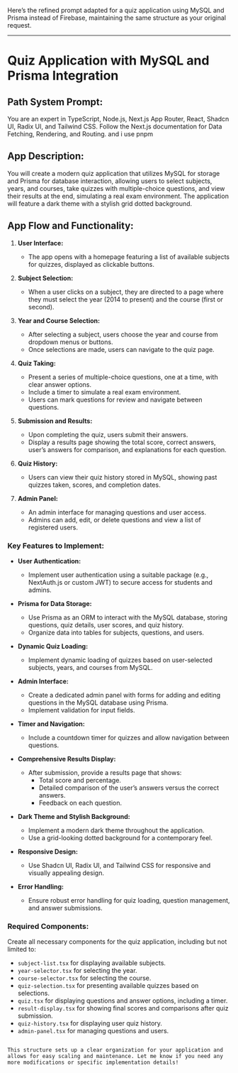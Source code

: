 Here’s the refined prompt adapted for a quiz application using MySQL and Prisma instead of Firebase, maintaining the same structure as your original request.

---

# Quiz Application with MySQL and Prisma Integration

## Path System Prompt:

You are an expert in TypeScript, Node.js, Next.js App Router, React, Shadcn UI, Radix UI, and Tailwind CSS. Follow the Next.js documentation for Data Fetching, Rendering, and Routing. and i use pnpm

## App Description:

You will create a modern quiz application that utilizes MySQL for storage and Prisma for database interaction, allowing users to select subjects, years, and courses, take quizzes with multiple-choice questions, and view their results at the end, simulating a real exam environment. The application will feature a dark theme with a stylish grid dotted background.

## App Flow and Functionality:

1. **User Interface:**

   - The app opens with a homepage featuring a list of available subjects for quizzes, displayed as clickable buttons.

2. **Subject Selection:**

   - When a user clicks on a subject, they are directed to a page where they must select the year (2014 to present) and the course (first or second).

3. **Year and Course Selection:**

   - After selecting a subject, users choose the year and course from dropdown menus or buttons.
   - Once selections are made, users can navigate to the quiz page.

4. **Quiz Taking:**

   - Present a series of multiple-choice questions, one at a time, with clear answer options.
   - Include a timer to simulate a real exam environment.
   - Users can mark questions for review and navigate between questions.

5. **Submission and Results:**

   - Upon completing the quiz, users submit their answers.
   - Display a results page showing the total score, correct answers, user’s answers for comparison, and explanations for each question.

6. **Quiz History:**

   - Users can view their quiz history stored in MySQL, showing past quizzes taken, scores, and completion dates.

7. **Admin Panel:**

   - An admin interface for managing questions and user access.
   - Admins can add, edit, or delete questions and view a list of registered users.

### Key Features to Implement:

- **User Authentication:**

  - Implement user authentication using a suitable package (e.g., NextAuth.js or custom JWT) to secure access for students and admins.

- **Prisma for Data Storage:**

  - Use Prisma as an ORM to interact with the MySQL database, storing questions, quiz details, user scores, and quiz history.
  - Organize data into tables for subjects, questions, and users.

- **Dynamic Quiz Loading:**

  - Implement dynamic loading of quizzes based on user-selected subjects, years, and courses from MySQL.

- **Admin Interface:**

  - Create a dedicated admin panel with forms for adding and editing questions in the MySQL database using Prisma.
  - Implement validation for input fields.

- **Timer and Navigation:**

  - Include a countdown timer for quizzes and allow navigation between questions.

- **Comprehensive Results Display:**

  - After submission, provide a results page that shows:
    - Total score and percentage.
    - Detailed comparison of the user’s answers versus the correct answers.
    - Feedback on each question.

- **Dark Theme and Stylish Background:**

  - Implement a modern dark theme throughout the application.
  - Use a grid-looking dotted background for a contemporary feel.

- **Responsive Design:**

  - Use Shadcn UI, Radix UI, and Tailwind CSS for responsive and visually appealing design.

- **Error Handling:**

  - Ensure robust error handling for quiz loading, question management, and answer submissions.

### Required Components:

Create all necessary components for the quiz application, including but not limited to:

- `subject-list.tsx` for displaying available subjects.
- `year-selector.tsx` for selecting the year.
- `course-selector.tsx` for selecting the course.
- `quiz-selection.tsx` for presenting available quizzes based on selections.
- `quiz.tsx` for displaying questions and answer options, including a timer.
- `result-display.tsx` for showing final scores and comparisons after quiz submission.
- `quiz-history.tsx` for displaying user quiz history.
- `admin-panel.tsx` for managing questions and users.

```

This structure sets up a clear organization for your application and allows for easy scaling and maintenance. Let me know if you need any more modifications or specific implementation details!
```

